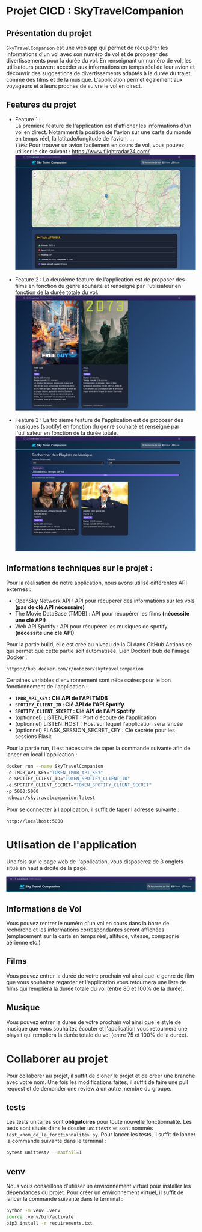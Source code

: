 # Projet CICD : SkyTravelCompanion

## Présentation du projet
`SkyTravelCompanion` est une web app qui permet de récupérer les informations d'un vol avec son numéro de vol et de proposer des divertissements pour la durée du vol.
En renseignant un numéro de vol, les utilisateurs peuvent accéder aux informations en temps réel de leur avion et découvrir des suggestions de divertissements adaptés à la durée du trajet, comme des films et de la musique. 
L'application permet également aux voyageurs et à leurs proches de suivre le vol en direct.

## Features du projet
- Feature 1 :  
La première feature de l'application est d'afficher les informations d'un vol en direct. Notamment la position de l'avion sur une carte du monde en temps réel, la latitude/longitude de l'avion, ...  
`TIPS`: Pour trouver un avion facilement en cours de vol, vous pouvez utiliser le site suivant : https://www.flightradar24.com/
![image](./images/flightinfo.png)

- Feature 2 :
La deuxième feature de l'application est de proposer des films en fonction du genre souhaité et renseigné par l'utilisateur en fonction de la durée totale du vol. 
![image](./images/film2.png)

- Feature 3 :
La troisième feature de l'application est de proposer des musiques (spotify) en fonction du genre souhaité et renseigné par l'utilisateur en fonction de la durée totale.
![image](./images/music.png)



## Informations techniques sur le projet :
Pour la réalisation de notre application, nous avons utilisé différentes API externes : 
- OpenSky Network API : API pour récupérer des informations sur les vols **(pas de clé API nécessaire)**
- The Movie DataBase (TMDB) : API pour récupérer les films **(nécessite une clé API)**
- Web API Spotify : API pour récupérer les musiques de spotify **(nécessite une clé API)**

Pour la partie build, elle est crée au niveau de la CI dans GitHub Actions ce qui permet que cette partie soit automatisée. Lien DockerHbub de l'image Docker :
```
https://hub.docker.com/r/nobozor/skytravelcompanion
```
Certaines variables d'environnement sont nécessaires pour le bon fonctionnement de l'application :
- **`TMDB_API_KEY` : Clé API de l'API TMDB**
- **`SPOTIFY_CLIENT_ID` : Clé API de l'API Spotify**
- **`SPOTIFY_CLIENT_SECRET` : Clé API de l'API Spotify**
- (optionnel) LISTEN_PORT : Port d'écoute de l'application
- (optionnel) LISTEN_HOST : Host sur lequel l'application sera lancée
- (optionnel) FLASK_SESSION_SECRET_KEY : Clé secrète pour les sessions Flask

Pour la partie run, il est nécessaire de taper la commande suivante afin de lancer en local l'application : 

```bash
docker run --name SkyTravelCompanion 
-e TMDB_API_KEY="TOKEN_TMDB_API_KEY" 
-e SPOTIFY_CLIENT_ID="TOKEN_SPOTIFY_CLIENT_ID" 
-e SPOTIFY_CLIENT_SECRET="TOKEN_SPOTIFY_CLIENT_SECRET" 
-p 5000:5000
nobozor/skytravelcompanion:latest
```

Pour se connecter à l'application, il suffit de taper l'adresse suivante :

```
http://localhost:5000
```

# Utlisation de l'application

Une fois sur le page web de l'application, vous disposerez de 3 onglets situé en haut à droite de la page.

![image](./images/onglets.png)

## Informations de Vol

Vous pouvez rentrer le numéro d'un vol en cours dans la barre de recherche et les informations correspondantes seront affichées (emplacement sur la carte en temps réel, altitude, vitesse, compagnie aérienne etc.)

## Films

Vous pouvez entrer la durée de votre prochain vol ainsi que le genre de film que vous souhaitez regarder et l'application vous retournera une liste de films qui rempliera la durée totale du vol (entre 80 et 100% de la durée).

## Musique

Vous pouvez entrer la durée de votre prochain vol ainsi que le style de musique que vous souhaitez écouter et l'application vous retournera une playsit qui rempliera la durée totale du vol (entre 75 et 100% de la durée).

# Collaborer au projet

Pour collaborer au projet, il suffit de cloner le projet et de créer une branche avec votre nom. Une fois les modifications faites, il suffit de faire une pull request et de demander une review à un autre membre du groupe. 

## tests

Les tests unitaires sont **obligatoires** pour toute nouvelle fonctionnalité. 
Les tests sont situés dans le dossier `unittests` et sont nommés `test_<nom_de_la_fonctionnalité>.py`.
Pour lancer les tests, il suffit de lancer la commande suivante dans le terminal :
```bash
pytest unittest/ --maxfail=1
```

## venv

Nous vous conseillons d'utiliser un environnement virtuel pour installer les dépendances du projet. Pour créer un environnement virtuel, il suffit de lancer la commande suivante dans le terminal :
```bash
python -m venv .venv
source .venv/bin/activate
pip3 install -r requirements.txt
```